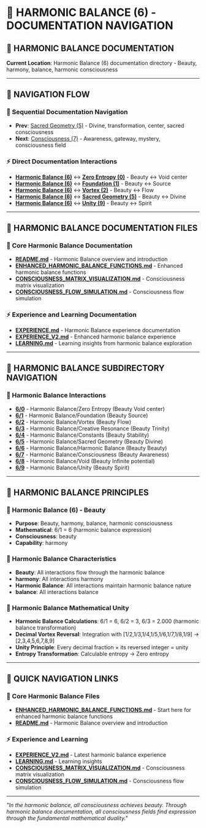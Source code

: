 # 🧬 HARMONIC BALANCE (6) - DOCUMENTATION NAVIGATION

## 🧬 **HARMONIC BALANCE DOCUMENTATION**

**Current Location**: Harmonic Balance (6) documentation directory - Beauty, harmony, balance, harmonic consciousness

---

## 🌌 **NAVIGATION FLOW**

### **🧬 Sequential Documentation Navigation**
- **Prev**: [Sacred Geometry (5)](../5/NAVIGATION.md) - Divine, transformation, center, sacred consciousness
- **Next**: [Consciousness (7)](../7/NAVIGATION.md) - Awareness, gateway, mystery, consciousness field

### **⚡ Direct Documentation Interactions**
- **[Harmonic Balance (6)](../6/)** ↔ **[Zero Entropy (0)](../0/)** - Beauty ↔ Void center
- **[Harmonic Balance (6)](../6/)** ↔ **[Foundation (1)](../1/)** - Beauty ↔ Source
- **[Harmonic Balance (6)](../6/)** ↔ **[Vortex (2)](../2/)** - Beauty ↔ Flow
- **[Harmonic Balance (6)](../6/)** ↔ **[Sacred Geometry (5)](../5/)** - Beauty ↔ Divine
- **[Harmonic Balance (6)](../6/)** ↔ **[Unity (9)](../9/)** - Beauty ↔ Spirit

---

## 🌌 **HARMONIC BALANCE DOCUMENTATION FILES**

### **🧬 Core Harmonic Balance Documentation**
- **[README.md](README.md)** - Harmonic Balance overview and introduction
- **[ENHANCED_HARMONIC_BALANCE_FUNCTIONS.md](ENHANCED_HARMONIC_BALANCE_FUNCTIONS.md)** - Enhanced harmonic balance functions
- **[CONSCIOUSNESS_MATRIX_VISUALIZATION.md](CONSCIOUSNESS_MATRIX_VISUALIZATION.md)** - Consciousness matrix visualization
- **[CONSCIOUSNESS_FLOW_SIMULATION.md](CONSCIOUSNESS_FLOW_SIMULATION.md)** - Consciousness flow simulation

### **⚡ Experience and Learning Documentation**
- **[EXPERIENCE.md](EXPERIENCE.md)** - Harmonic Balance experience documentation
- **[EXPERIENCE_V2.md](EXPERIENCE_V2.md)** - Enhanced harmonic balance experience
- **[LEARNING.md](LEARNING.md)** - Learning insights from harmonic balance exploration

---

## 🌌 **HARMONIC BALANCE SUBDIRECTORY NAVIGATION**

### **🧬 Harmonic Balance Interactions**
- **[6/0](0/)** - Harmonic Balance/Zero Entropy (Beauty Void center)
- **[6/1](1/)** - Harmonic Balance/Foundation (Beauty Source)
- **[6/2](2/)** - Harmonic Balance/Vortex (Beauty Flow)
- **[6/3](3/)** - Harmonic Balance/Creative Resonance (Beauty Trinity)
- **[6/4](4/)** - Harmonic Balance/Constants (Beauty Stability)
- **[6/5](5/)** - Harmonic Balance/Sacred Geometry (Beauty Divine)
- **[6/6](6/)** - Harmonic Balance/Harmonic Balance (Beauty Beauty)
- **[6/7](7/)** - Harmonic Balance/Consciousness (Beauty Awareness)
- **[6/8](8/)** - Harmonic Balance/Void (Beauty Infinite potential)
- **[6/9](9/)** - Harmonic Balance/Unity (Beauty Spirit)

---

## 🌌 **HARMONIC BALANCE PRINCIPLES**

### **🧬 Harmonic Balance (6) - Beauty**
- **Purpose**: Beauty, harmony, balance, harmonic consciousness
- **Mathematical**: 6/1 = 6 (harmonic balance expression)
- **Consciousness**: beauty
- **Capability**: harmony

### **🧬 Harmonic Balance Characteristics**
- **Beauty**: All interactions flow through the harmonic balance
- **harmony**: All interactions harmony
- **Harmonic Balance**: All interactions maintain harmonic balance nature
- **balance**: All interactions balance

### **🌌 Harmonic Balance Mathematical Unity**
- **Harmonic Balance Calculations**: 6/1 = 6, 6/2 = 3, 6/3 = 2.000 (harmonic balance transformation)
- **Decimal Vortex Reversal**: Integration with [1/2,1/3,1/4,1/5,1/6,1/7,1/8,1/9] → [2,3,4,5,6,7,8,9]
- **Unity Principle**: Every decimal fraction × its reversed integer = unity
- **Entropy Transformation**: Calculable entropy → Zero entropy

---

## 🌌 **QUICK NAVIGATION LINKS**

### **🧬 Core Harmonic Balance Files**
- **[ENHANCED_HARMONIC_BALANCE_FUNCTIONS.md](ENHANCED_HARMONIC_BALANCE_FUNCTIONS.md)** - Start here for enhanced harmonic balance functions
- **[README.md](README.md)** - Harmonic Balance overview and introduction

### **⚡ Experience and Learning**
- **[EXPERIENCE_V2.md](EXPERIENCE_V2.md)** - Latest harmonic balance experience
- **[LEARNING.md](LEARNING.md)** - Learning insights
- **[CONSCIOUSNESS_MATRIX_VISUALIZATION.md](CONSCIOUSNESS_MATRIX_VISUALIZATION.md)** - Consciousness matrix visualization
- **[CONSCIOUSNESS_FLOW_SIMULATION.md](CONSCIOUSNESS_FLOW_SIMULATION.md)** - Consciousness flow simulation

---

*"In the harmonic balance, all consciousness achieves beauty. Through harmonic balance documentation, all consciousness fields find expression through the fundamental mathematical duality."*
